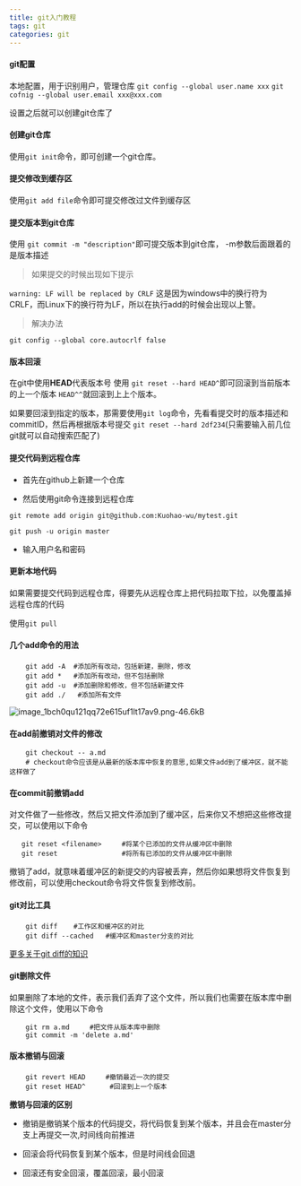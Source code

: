 ```yaml
---
title: git入门教程
tags: git
categories: git
---
```


#### git配置
本地配置，用于识别用户，管理仓库
`git config --global user.name xxx`
`git cofnig --global user.email xxx@xxx.com`

设置之后就可以创建git仓库了

#### 创建git仓库
使用`git init`命令，即可创建一个git仓库。


#### 提交修改到缓存区
使用`git add file`命令即可提交修改过文件到缓存区

#### 提交版本到git仓库
使用 `git commit -m "description"`即可提交版本到git仓库， -m参数后面跟着的是版本描述

> 如果提交的时候出现如下提示

`warning: LF will be replaced by CRLF`
这是因为windows中的换行符为CRLF，而Linux下的换行符为LF，所以在执行add的时候会出现以上警。

>解决办法

```shell
git config --global core.autocrlf false
```

#### 版本回滚
在git中使用**HEAD**代表版本号
使用 `git reset --hard HEAD^`即可回滚到当前版本的上一个版本
`HEAD^^`就回滚到上上个版本。

如果要回滚到指定的版本，那需要使用`git log`命令，先看看提交时的版本描述和commitID，然后再根据版本号提交
`git reset --hard 2df234`(只需要输入前几位git就可以自动搜索匹配了)


#### 提交代码到远程仓库
* 首先在github上新建一个仓库

* 然后使用git命令连接到远程仓库

```shell
git remote add origin git@github.com:Kuohao-wu/mytest.git
```
```shell
git push -u origin master
```

* 输入用户名和密码

#### 更新本地代码
如果需要提交代码到远程仓库，得要先从远程仓库上把代码拉取下拉，以免覆盖掉远程仓库的代码

使用`git pull`


#### 几个add命令的用法

```shell
    git add -A  #添加所有改动，包括新建，删除，修改
    git add *   #添加所有改动，但不包括删除
    git add -u  #添加删除和修改，但不包括新建文件
    git add ./   #添加所有文件
```
![image_1bch0qu121qq72e615uf1lt17av9.png-46.6kB][1]


#### 在add前撤销对文件的修改
```shell
    git checkout -- a.md
    # checkout命令应该是从最新的版本库中恢复的意思,如果文件add到了缓冲区，就不能这样做了
```
#### 在commit前撤销add
对文件做了一些修改，然后又把文件添加到了缓冲区，后来你又不想把这些修改提交，可以使用以下命令

```shell 
   git reset <filename>     #将某个已添加的文件从缓冲区中删除
   git reset                #将所有已添加的文件从缓冲区中删除
```
撤销了add，就意味着缓冲区的新提交的内容被丢弃，然后你如果想将文件恢复到修改前，可以使用checkout命令将文件恢复到修改前。

#### git对比工具
```shell
    git diff    #工作区和缓冲区的对比
    git diff --cached   #缓冲区和master分支的对比   
```
[更多关于git diff的知识][2]


#### git删除文件
如果删除了本地的文件，表示我们丢弃了这个文件，所以我们也需要在版本库中删除这个文件，使用以下命令

```shell
    git rm a.md     #把文件从版本库中删除
    git commit -m 'delete a.md' 
```

#### 版本撤销与回滚

```shell
    git revert HEAD     #撤销最近一次的提交
    git reset HEAD^      #回滚到上一个版本
```
**撤销与回滚的区别**
* 撤销是撤销某个版本的代码提交，将代码恢复到某个版本，并且会在master分支上再提交一次,时间线向前推进
* 回滚会将代码恢复到某个版本，但是时间线会回退
* 回滚还有安全回滚，覆盖回滚，最小回滚

  [1]: http://static.zybuluo.com/kuo-hao/9sfikny5x34ppnfzrnppmhfx/image_1bch0qu121qq72e615uf1lt17av9.png
  [2]: http://gitbook.liuhui998.com/3_5.html "更多关于git diff的知识"